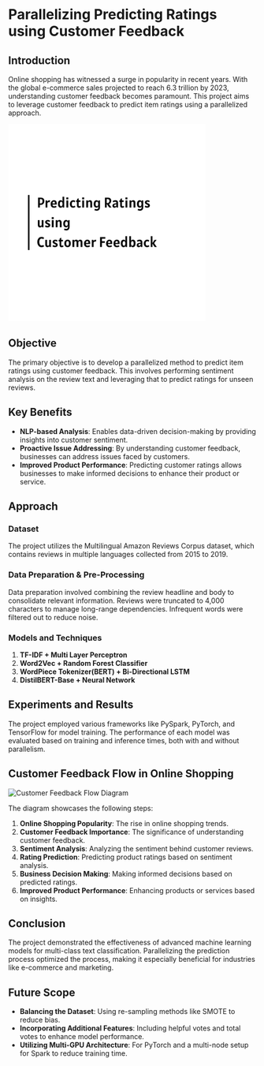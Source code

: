 # Parallelizing Predicting Ratings using Customer Feedback

## Introduction

Online shopping has witnessed a surge in popularity in recent years. With the global e-commerce sales projected to reach 6.3 trillion by 2023, understanding customer feedback becomes paramount. This project aims to leverage customer feedback to predict item ratings using a parallelized approach.

<img src="logo.png" alt="Logo" width="400">

## Objective

The primary objective is to develop a parallelized method to predict item ratings using customer feedback. This involves performing sentiment analysis on the review text and leveraging that to predict ratings for unseen reviews.

## Key Benefits

- **NLP-based Analysis**: Enables data-driven decision-making by providing insights into customer sentiment.
- **Proactive Issue Addressing**: By understanding customer feedback, businesses can address issues faced by customers.
- **Improved Product Performance**: Predicting customer ratings allows businesses to make informed decisions to enhance their product or service.

## Approach

### Dataset

The project utilizes the Multilingual Amazon Reviews Corpus dataset, which contains reviews in multiple languages collected from 2015 to 2019.

### Data Preparation & Pre-Processing

Data preparation involved combining the review headline and body to consolidate relevant information. Reviews were truncated to 4,000 characters to manage long-range dependencies. Infrequent words were filtered out to reduce noise.

### Models and Techniques

1. **TF-IDF + Multi Layer Perceptron**
2. **Word2Vec + Random Forest Classifier**
3. **WordPiece Tokenizer(BERT) + Bi-Directional LSTM**
4. **DistilBERT-Base + Neural Network**

## Experiments and Results

The project employed various frameworks like PySpark, PyTorch, and TensorFlow for model training. The performance of each model was evaluated based on training and inference times, both with and without parallelism.

## Customer Feedback Flow in Online Shopping

![Customer Feedback Flow Diagram](https://showme.redstarplugin.com/d/zBGo0UiS)

The diagram showcases the following steps:
1. **Online Shopping Popularity**: The rise in online shopping trends.
2. **Customer Feedback Importance**: The significance of understanding customer feedback.
3. **Sentiment Analysis**: Analyzing the sentiment behind customer reviews.
4. **Rating Prediction**: Predicting product ratings based on sentiment analysis.
5. **Business Decision Making**: Making informed decisions based on predicted ratings.
6. **Improved Product Performance**: Enhancing products or services based on insights.

## Conclusion

The project demonstrated the effectiveness of advanced machine learning models for multi-class text classification. Parallelizing the prediction process optimized the process, making it especially beneficial for industries like e-commerce and marketing.

## Future Scope

- **Balancing the Dataset**: Using re-sampling methods like SMOTE to reduce bias.
- **Incorporating Additional Features**: Including helpful votes and total votes to enhance model performance.
- **Utilizing Multi-GPU Architecture**: For PyTorch and a multi-node setup for Spark to reduce training time.
